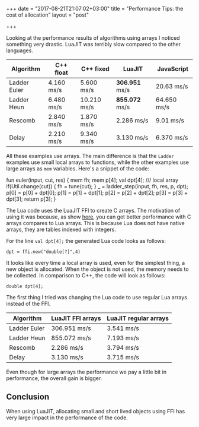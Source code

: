 +++
date = "2017-08-21T21:07:02+03:00"
title = "Performance Tips: the cost of allocation"
layout = "post"

+++

Looking at the performance results of algorithms using arrays I noticed something very drastic. LuaJIT was terribly slow compared to the other languages.

<!--more-->

<table class="table">
<thead>
   <tr> <th> Algorithm </th> <th> C++ float </th> <th> C++ fixed</th> <th> LuaJIT</th> <th> JavaScript</th> </tr>
</thead>
<tbody>
   <tr> <td> Ladder Euler </td> <td> 4.160 ms/s  </td> <td> 5.600 ms/s </td> <td> <b>306.951</b> ms/s </td> <td>  20.63 ms/s </td> </tr>
   <tr> <td> Ladder Heun</td> <td> 6.480 ms/s  </td> <td> 10.210 ms/s </td> <td> <b>855.072</b> ms/s </td> <td> 64.650 ms/s </td> </tr>
   <tr> <td> Rescomb</td> <td> 2.840 ms/s  </td> <td> 1.870 ms/s </td> <td> 2.286 ms/s </td> <td> 9.01 ms/s </td> </tr>
   <tr> <td> Delay</td> <td> 2.210 ms/s  </td> <td> 9.340 ms/s </td> <td> 3.130 ms/s </td> <td> 6.370 ms/s </td> </tr>
</tbody>
</table>

All these examples use arrays. The main difference is that the `Ladder` examples use small local arrays to functions, while the other examples use large arrays as `mem` variables. Here's a snippet of the code:

<div class="vult_code" id="snipet-1">fun euler(input, cut, res) {
   mem fh;
   mem p[4];
   val dpt[4];  /// local array
   if(Util.change(cut)) {
      fh = tune(cut);
   }
   _ = ladder_step(input, fh, res, p, dpt);
   p[0] = p[0] + dpt[0];
   p[1] = p[1] + dpt[1];
   p[2] = p[2] + dpt[2];
   p[3] = p[3] + dpt[3];
   return p[3];
}
</div>

The Lua code uses the LuaJIT FFI to create C arrays. The motivation of using it was because, as show [here](http://luajit.org/ext_ffi.html), you can get better performance with C arrays compares to Lua arrays. This is because Lua does not have native arrays, they are tables indexed with integers.

For the line `val dpt[4];` the generated Lua code looks as follows:
```
dpt = ffi.new("double[?]",4)
```

It looks like every time a local array is used, even for the simplest thing, a new object is allocated. When the object is not used, the memory needs to be collected. In comparison to C++, the code will look as follows:

```
double dpt[4];
```

The first thing I tried was changing the Lua code to use regular Lua arrays instead of the FFI.


<table class="table">
<thead>
   <tr> <th> Algorithm </th> <th> LuaJIT FFI arrays</th> <th> LuaJIT regular arrays</th>  </tr>
</thead>
<tbody>
   <tr> <td> Ladder Euler </td> <td> 306.951 ms/s  </td> <td> 3.541 ms/s </td> </tr>
   <tr> <td> Ladder Heun</td> <td> 855.072 ms/s  </td> <td> 7.193 ms/s </td> </tr>
   <tr> <td> Rescomb</td> <td> 2.286 ms/s </td> <td> 3.794 ms/s </td> </tr>
   <tr> <td> Delay</td> <td> 3.130 ms/s  </td> <td> 3.715 ms/s </td> </tr>
</tbody>
</table>

Even though for large arrays the performance we pay a little bit in performance, the overall gain is bigger.

## Conclusion

When using LuaJIT, allocating small and short lived objects using FFI has very large impact in the performance of the code.

<script type="text/javascript" src="../../javascripts/external/ace/ace.js"></script>
<script type="text/javascript" src="../../javascripts/main.js"></script>
